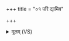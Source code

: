 +++
title = "०१ परि द्यामिव"

+++
<details><summary>मूलम् (VS)</summary>

परि॒ द्यामि॑व॒ सूर्योऽही॑नां॒ जनि॑मागमम्।  
रात्री॒ जग॑दिवा॒न्यद्धं॒सात्तेना॑ ते वारये वि॒षम् ॥
</details>